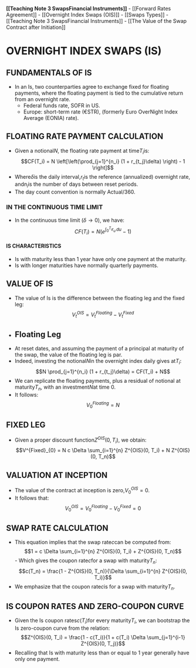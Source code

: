 **[[Teaching Note 3 SwapsFinancial Instruments]]**
	- [[Forward Rates Agreement]]
	- [[Overnight Index Swaps (OIS)]]
	- [[Swaps Types]]
	- [[Teaching Note 3 SwapsFinancial Instruments]]
	- [[The Value of the Swap Contract after Initiation]]

# OVERNIGHT INDEX SWAPS (IS)
## FUNDAMENTALS OF IS
+ In an Is, two counterparties agree to exchange fixed for floating payments, where the floating payment is tied to the cumulative return from an overnight rate.
	+ Federal funds rate, SOFR in US.
	+ Europe: short-term rate (€STR), (formerly Euro OverNight Index Average (EONIA) rate).
## FLOATING RATE PAYMENT CALCULATION

+ Given a notional$N$, the floating rate payment at time$T_i$is:$$CF(T_i) = N \left[\left(\prod_{j=1}^{n_i} (1 + r_{t_j}\delta) \right) - 1 \right]$$
+ Where$\delta$is the daily interval,$r_t$is the reference (annualized) overnight rate, and$n_i$is the number of days between reset periods.
+ The day count convention is normally Actual/360.
### IN THE CONTINUOUS TIME LIMIT

+ In the continuous time limit ($\delta \rightarrow 0$), we have:$$CF(T_i) = N \left(e^{\int_{0}^{T_i} r_u \, du} - 1 \right)$$
#### IS CHARACTERISTICS
+ Is with maturity less than 1 year have only one payment at the maturity.
+ Is with longer maturities have normally quarterly payments.

## VALUE OF IS

+ The value of Is is the difference between the floating leg and the fixed leg:$$V^{OIS}_t = V^{Floating}_t - V^{Fixed}_t$$
+ ## Floating Leg
+ At reset dates, and assuming the payment of a principal at maturity of the swap, the value of the floating leg is par.
+ Indeed, investing the notional$N$in the overnight index daily gives at$T_i$:$$N \prod_{j=1}^{n_i} (1 + r_{t_j}\delta) = CF(T_i) + N$$
+ We can replicate the floating payments, plus a residual of notional at maturity$T_n$, with an investment$N$at time 0.
+ It follows:$$V^{Floating}_{0} = N$$

## FIXED LEG

+ Given a proper discount function$Z^{OIS}(0, T_i)$, we obtain:$$V^{Fixed}_{0} = N c \Delta \sum_{i=1}^{n} Z^{OIS}(0, T_i) + N Z^{OIS}(0, T_n)$$

## VALUATION AT INCEPTION
+ The value of the contract at inception is zero,$V^{OIS}_0 = 0$.
+ It follows that:$$V^{OIS}_{0} = V^{Floating}_{0} - V^{Fixed}_{0} = 0$$

## SWAP RATE CALCULATION

+ This equation implies that the swap rate$c$can be computed from:$$1 = c \Delta \sum_{i=1}^{n} Z^{OIS}(0, T_i) + Z^{OIS}(0, T_n)$$- Which gives the coupon rate$c$for a swap with maturity$T_n$:$$c(T_n) = \frac{1 - Z^{OIS}(0, T_n)}{\Delta \sum_{i=1}^{n} Z^{OIS}(0, T_i)}$$
+ We emphasize that the coupon rate$c$is for a swap with maturity$T_n$.
## IS COUPON RATES AND ZERO-COUPON CURVE

+ Given the Is coupon rates$c(T_i)$for every maturity$T_i$, we can bootstrap the Is zero-coupon curve from the relation:$$Z^{OIS}(0, T_i) = \frac{1 - c(T_i)}{1 + c(T_i) \Delta \sum_{j=1}^{i-1} Z^{OIS}(0, T_j)}$$
+ Recalling that Is with maturity less than or equal to 1 year generally have only one payment.
